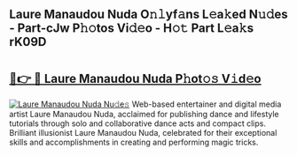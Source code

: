 ## Laure Manaudou Nuda O𝚗𝚕yf𝚊ns L𝚎a𝚔ed N𝚞𝚍es - Part-cJw P𝚑𝚘tos Vi𝚍𝚎o - H𝚘𝚝 Part L𝚎a𝚔s rK09D

# <h2><a href="http://kf2qzkf.oniu.top/?m=Laure+Manaudou+Nuda">🔗👉 🔴 Laure Manaudou Nuda P𝚑ot𝚘𝚜 V𝚒d𝚎o</a></h2>

[![Laure Manaudou Nuda Nu𝚍e𝚜](https://i.imgur.com/0qMVB7G.gif)](http://kf2qzkf.oniu.top/?m=Laure+Manaudou+Nuda)
Web-based entertainer and digital media artist Laure Manaudou Nuda, acclaimed for publishing dance and lifestyle tutorials through solo and collaborative dance acts and compact clips. Brilliant illusionist Laure Manaudou Nuda, celebrated for their exceptional skills and accomplishments in creating and performing magic tricks.  
